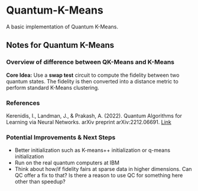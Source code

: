 # Quantum-K-Means
A basic implementation of Quantum K-Means.
## Notes for Quantum K-Means
### Overview of difference between QK-Means and K-Means
**Core Idea:** Use a **swap test** circuit to compute the fidelity between two quantum states. The fidelity is then converted into a distance metric to perform standard K-Means clustering.
### References
Kerenidis, I., Landman, J., & Prakash, A. (2022). Quantum Algorithms for Learning via Neural Networks. arXiv preprint arXiv:2212.06691. [Link](https://arxiv.org/abs/2212.06691)
### Potential Improvements & Next Steps
* Better initialization such as K-means++ initialization or q-means initialization
* Run on the real quantum computers at IBM
* Think about how/if fidelity fairs at sparse data in higher dimensions. Can QC offer a fix to that? Is there a reason to use QC for something here other than speedup?
